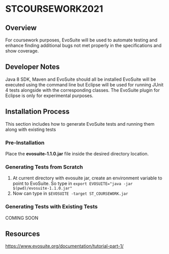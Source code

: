 # STCOURSEWORK2021

## Overview
For coursework purposes, EvoSuite will be used to automate testing and enhance finding additional bugs not met properly in the specifications and show coverage.

## Developer Notes
Java 8 SDK, Maven and EvoSuite should all be installed
EvoSuite will be executed using the command line but Eclipse  will be used for running JUnit 4 tests alongside with the corresponding classes. The EvoSuite plugin for Eclipse is only for experimental purposes.

## Installation Process
This section includes how to generate EvoSuite tests and running them along with existing tests

### Pre-Installation
Place the **evosuite-1.1.0.jar** file inside the desired directory location.

### Generating Tests from Scratch
1. At current directory with evosuite jar, create an environment variable to point to EvoSuite. So type in `export EVOSUITE="java -jar $(pwd)/evosuite-1.1.0.jar"`
2. Now can type in `$EVOSUITE -target ST_COURSEWORK.jar `

### Generating Tests with Existing Tests
COMING SOON

## Resources
https://www.evosuite.org/documentation/tutorial-part-1/